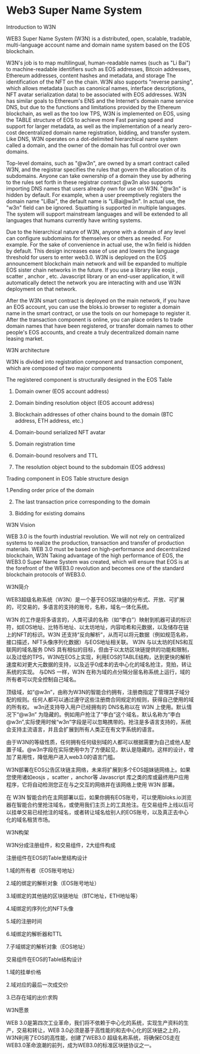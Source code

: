 # Web3 Super Name System

Introduction to W3N

WEB3 Super Name System (W3N) is a distributed, open, scalable, tradable, multi-language account name and domain name system based on the EOS blockchain.

W3N's job is to map multilingual, human-readable names (such as "Li Bai") to machine-readable identifiers such as EOS addresses, Bitcoin addresses, Ethereum addresses, content hashes and metadata, and storage The identification of the NFT on the chain. W3N also supports "reverse parsing", which allows metadata (such as canonical names, interface descriptions, NFT avatar serialization data) to be associated with EOS addresses. W3N has similar goals to Ethereum's ENS and the Internet's domain name service DNS, but due to the functions and limitations provided by the Ethereum blockchain, as well as the too low TPS, W3N is implemented on EOS, using the TABLE structure of EOS to achieve more Fast parsing speed and support for larger metadata, as well as the implementation of a nearly zero-cost decentralized domain name registration, bidding, and transfer system. Like DNS, W3N operates on a dot-delimited hierarchical name system called a domain, and the owner of the domain has full control over own domains.

Top-level domains, such as "@w3n", are owned by a smart contract called W3N, and the registrar specifies the rules that govern the allocation of its subdomains. Anyone can take ownership of a domain they use by adhering to the rules set forth in these registrar contract @w3n also supports importing DNS names that users already own for use on W3N. "@w3n" is hidden by default. For example, when a user preemptively registers the domain name "LiBai", the default name is "LiBai@w3n". In actual use, the "w3n" field can be ignored. Squatting is supported in multiple languages. The system will support mainstream languages and will be extended to all languages that humans currently have writing systems.

Due to the hierarchical nature of W3N, anyone with a domain of any level can configure subdomains for themselves or others as needed. For example. For the sake of convenience in actual use, the w3n field is hidden by default. This design increases ease of use and lowers the language threshold for users to enter web3.0. W3N is deployed on the EOS announcement blockchain main network and will be expanded to multiple EOS sister chain networks in the future. If you use a library like eosjs , scatter , anchor , etc. Javascript library or an end-user application, it will automatically detect the network you are interacting with and use W3N deployment on that network.

After the W3N smart contract is deployed on the main network, if you have an EOS account, you can use the bloks.io browser to register a domain name in the smart contract, or use the tools on our homepage to register it. After the transaction component is online, you can place orders to trade domain names that have been registered, or transfer domain names to other people's EOS accounts, and create a truly decentralized domain name leasing market.

W3N architecture

W3N is divided into registration component and transaction component, which are composed of two major components

The registered component is structurally designed in the EOS Table

1. Domain owner (EOS account address)

2. Domain binding resolution object (EOS account address)

3. Blockchain addresses of other chains bound to the domain (BTC address, ETH address, etc.)

4. Domain-bound serialized NFT avatar

5. Domain registration time

6. Domain-bound resolvers and TTL

7. The resolution object bound to the subdomain (EOS address)

Trading component in EOS Table structure design

1.Pending order price of the domain

2. The last transaction price corresponding to the domain

3. Bidding for existing domains

W3N Vision

WEB 3.0 is the fourth industrial revolution. We will not rely on centralized systems to realize the production, transaction and transfer of production materials. WEB 3.0 must be based on high-performance and decentralized blockchain, W3N Taking advantage of the high performance of EOS, the WEB3.0 Super Name System was created, which will ensure that EOS is at the forefront of the WEB3.0 revolution and becomes one of the standard blockchain protocols of WEB3.0.


W3N简介

WEB3超级名称系统（W3N）是一个基于EOS区块链的分布式、开放、可扩展的，可交易的，多语言的支持的账号，名称，域名一体化系统。

W3N 的工作是将多语言的，人类可读的名称（如“李白”）映射到机器可读的标识符，如EOS地址、比特币地址、以太坊地址，内容哈希和元数据，以及储存在链上的NFT的标识。W3N 还支持“反向解析”，从而可以将元数据（例如规范名称，接口描述，NFT头像序列化数据）与EOS地址相关联。
W3N 与以太坊的ENS和互联网的域名服务 DNS 具有相似的目标，但由于以太坊区块链提供的功能和限制，以及过低的TPS，W3N在EOS上实现，利用EOS的TABLE结构，达到更快的解析速度和对更大元数据的支持，以及近乎0成本的去中心化的域名抢注，竞拍，转让系统的实现。 与DNS 一样，W3N 在称为域的点分隔分层名称系统上运行，域的所有者可以完全控制自己域名。

顶级域，如“@w3n”，由称为W3N的智能合约拥有，注册商指定了管理其子域分配的规则。任何人都可以通过遵守这些注册商合同规定的规则，获得自己使用的域的所有权。 w3n还支持导入用户已经拥有的 DNS名称以在 W3N 上使用。默认情况下“@w3n” 为隐藏的。例如用户抢注了“李白”这个域名，默认名称为“李白@w3n”,实际使用时候“w3n”字段是可以忽略携带的。抢注是多语言支持的，系统会支持主流语言，并且会扩展到所有人类正在有文字系统的语言。

由于W3N的等级性质，任何拥有任何级别域的人都可以根据需要为自己或他人配置子域。@w3n字段在实际使用中为了方便起见，默认是隐藏的。这样的设计，增加了易用性，降低用户进入web3.0的语言门槛。

W3N部署在EOS公告区块链主网络，未来将扩展到多个EOS姐妹链网络上。如果您使用诸如eosjs ，scatter ，anchor等 Javascript 库之类的库或最终用户应用程序，它将自动检测您正在与之交互的网络并在该网络上使用 W3N 部署。

在 W3N 智能合约在主网部署以后，如果你拥有EOS账号，可以使用bloks.io浏览器在智能合约里抢注域名，或使用我们主页上的工具抢注。在交易组件上线以后可以挂单交易已经抢注的域名，或者转让域名给别人的EOS账号，以及真正去中心化的域名租赁市场。

W3N构架

W3N分成注册组件，和交易组件，2大组件构成

注册组件在EOS的Table里结构设计

 1.域的所有者（EOS账号地址）

 2.域的绑定的解析对象（EOS账号地址）

 3.域绑定的其他链的区块链地址（BTC地址，ETH地址等）

 4.域绑定的序列化的NFT头像

 5.域的注册时间

 6.域绑定的解析器和TTL

 7.子域绑定的解析对象（EOS地址）


交易组件在EOS的Table结构设计

 1.域的挂单价格

 2.域对应的最后一次成交价

 3.已存在域的出价求购


W3N愿景

WEB 3.0是第四次工业革命，我们将不依赖于中心化的系统，实现生产资料的生产，交易和转让，WEB 3.0必须是基于高性能的和去中心化的区块链之上的，W3N利用了EOS的高性能，创建了WEB3.0 超级名称系统，将确保EOS走在WEB3.0革命浪潮的前列，成为WEB3.0的标准区块链协议之一。
